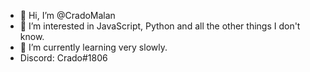 - 👋 Hi, I’m @CradoMalan
- 👀 I’m interested in JavaScript, Python and all the other things I don't know.
- 🌱 I’m currently learning very slowly.
- Discord: Crado#1806

<!---
CradoMalan/CradoMalan is a ✨ special ✨ repository because its `README.md` (this file) appears on your GitHub profile.
You can click the Preview link to take a look at your changes.
--->
